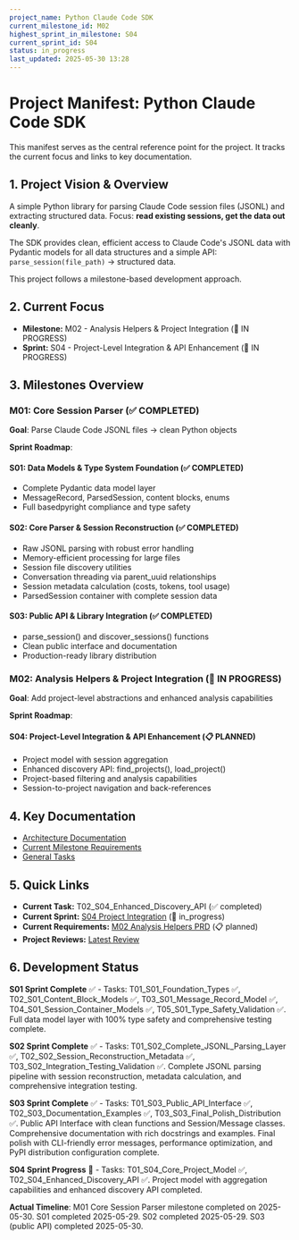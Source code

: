 ```yaml
---
project_name: Python Claude Code SDK
current_milestone_id: M02
highest_sprint_in_milestone: S04
current_sprint_id: S04
status: in_progress
last_updated: 2025-05-30 13:28
---
```


# Project Manifest: Python Claude Code SDK

This manifest serves as the central reference point for the project. It tracks the current focus and links to key documentation.

## 1. Project Vision & Overview

A simple Python library for parsing Claude Code session files (JSONL) and extracting structured data. Focus: **read existing sessions, get the data out cleanly**.

The SDK provides clean, efficient access to Claude Code's JSONL data with Pydantic models for all data structures and a simple API: `parse_session(file_path)` → structured data.

This project follows a milestone-based development approach.

## 2. Current Focus

- **Milestone:** M02 - Analysis Helpers & Project Integration (🚧 IN PROGRESS)
- **Sprint:** S04 - Project-Level Integration & API Enhancement (🚧 IN PROGRESS)

## 3. Milestones Overview

### M01: Core Session Parser (✅ COMPLETED)
**Goal**: Parse Claude Code JSONL files → clean Python objects

**Sprint Roadmap**:

#### S01: Data Models & Type System Foundation (✅ COMPLETED)
- Complete Pydantic data model layer
- MessageRecord, ParsedSession, content blocks, enums
- Full basedpyright compliance and type safety

#### S02: Core Parser & Session Reconstruction (✅ COMPLETED)
- Raw JSONL parsing with robust error handling
- Memory-efficient processing for large files
- Session file discovery utilities
- Conversation threading via parent_uuid relationships
- Session metadata calculation (costs, tokens, tool usage)
- ParsedSession container with complete session data

#### S03: Public API & Library Integration (✅ COMPLETED)
- parse_session() and discover_sessions() functions
- Clean public interface and documentation
- Production-ready library distribution

### M02: Analysis Helpers & Project Integration (🚧 IN PROGRESS)
**Goal**: Add project-level abstractions and enhanced analysis capabilities

**Sprint Roadmap**:

#### S04: Project-Level Integration & API Enhancement (📋 PLANNED)
- Project model with session aggregation
- Enhanced discovery API: find_projects(), load_project()
- Project-based filtering and analysis capabilities
- Session-to-project navigation and back-references

## 4. Key Documentation

- [Architecture Documentation](./01_PROJECT_DOCS/ARCHITECTURE.md)
- [Current Milestone Requirements](./02_REQUIREMENTS/M01_Core_Session_Parser/)
- [General Tasks](./04_GENERAL_TASKS/)

## 5. Quick Links

- **Current Task:** T02_S04_Enhanced_Discovery_API (✅ completed)
- **Current Sprint:** [S04 Project Integration](./03_SPRINTS/S04_M02_Project_Integration/) (🚧 in_progress)
- **Current Requirements:** [M02 Analysis Helpers PRD](./02_REQUIREMENTS/M02_Analysis_Helpers/) (📋 planned)
- **Project Reviews:** [Latest Review](./10_STATE_OF_PROJECT/)

## 6. Development Status

**S01 Sprint Complete** ✅ - Tasks: T01_S01_Foundation_Types ✅, T02_S01_Content_Block_Models ✅, T03_S01_Message_Record_Model ✅, T04_S01_Session_Container_Models ✅, T05_S01_Type_Safety_Validation ✅. Full data model layer with 100% type safety and comprehensive testing complete.

**S02 Sprint Complete** ✅ - Tasks: T01_S02_Complete_JSONL_Parsing_Layer ✅, T02_S02_Session_Reconstruction_Metadata ✅, T03_S02_Integration_Testing_Validation ✅. Complete JSONL parsing pipeline with session reconstruction, metadata calculation, and comprehensive integration testing.

**S03 Sprint Complete** ✅ - Tasks: T01_S03_Public_API_Interface ✅, T02_S03_Documentation_Examples ✅, T03_S03_Final_Polish_Distribution ✅. Public API Interface with clean functions and Session/Message classes. Comprehensive documentation with rich docstrings and examples. Final polish with CLI-friendly error messages, performance optimization, and PyPI distribution configuration complete.

**S04 Sprint Progress** 🚧 - Tasks: T01_S04_Core_Project_Model ✅, T02_S04_Enhanced_Discovery_API ✅. Project model with aggregation capabilities and enhanced discovery API completed.

**Actual Timeline**: M01 Core Session Parser milestone completed on 2025-05-30. S01 completed 2025-05-29. S02 completed 2025-05-29. S03 (public API) completed 2025-05-30.

